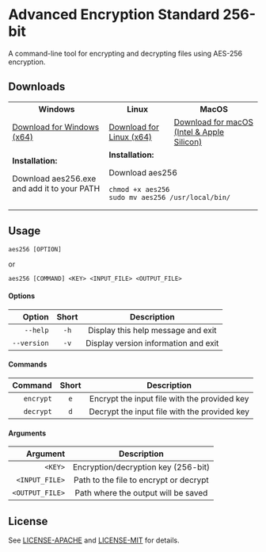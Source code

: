 # Advanced Encryption Standard 256-bit

A command-line tool for encrypting and decrypting files using AES-256 encryption.

## Downloads

<table>
  <tr>
    <th>Windows</th>
    <th>Linux</th>
    <th>MacOS</th>
  </tr>
  <tr>
    <td>
      <a href="https://github.com/NickSpyker/AES256/releases/download/windows-latest/aes256.exe">
        Download for Windows (x64)
      </a>
    </td>
    <td>
      <a href="https://github.com/NickSpyker/AES256/releases/download/linux-latest/aes256">
        Download for Linux (x64)
      </a>
    </td>
    <td>
      <a href="https://github.com/NickSpyker/AES256/releases/download/macos-latest/aes256">
        Download for macOS (Intel & Apple Silicon)
      </a>
    </td>
  </tr>
  <tr>
    <td>
      <strong>Installation:</strong>
      <p>Download aes256.exe and add it to your PATH</p>
    </td>
    <td colspan="2">
      <strong>Installation:</strong>
      <p>Download aes256</p>
      <pre><code>chmod +x aes256
sudo mv aes256 /usr/local/bin/</code></pre>
    </td>
  </tr>
</table>

## Usage

```
aes256 [OPTION]
```

or

```
aes256 [COMMAND] <KEY> <INPUT_FILE> <OUTPUT_FILE>
```

#### Options

|      Option | Short |             Description              |
|------------:|:-----:|:------------------------------------:|
|    `--help` | `-h`  |  Display this help message and exit  |
| `--version` | `-v`  | Display version information and exit |

#### Commands

|   Command | Short |                 Description                  |
|----------:|:-----:|:--------------------------------------------:|
| `encrypt` |  `e`  | Encrypt the input file with the provided key |
| `decrypt` |  `d`  | Decrypt the input file with the provided key |

#### Arguments

|        Argument |              Description               |
|----------------:|:--------------------------------------:|
|         `<KEY>` |  Encryption/decryption key (256-bit)   |
|  `<INPUT_FILE>` | Path to the file to encrypt or decrypt |
| `<OUTPUT_FILE>` |  Path where the output will be saved   |

## License

See [LICENSE-APACHE](./LICENSE-APACHE) and [LICENSE-MIT](LICENSE-MIT) for details.
